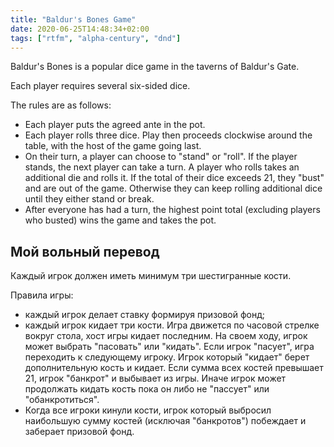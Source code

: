 ```yaml
---
title: "Baldur's Bones Game"
date: 2020-06-25T14:48:34+02:00
tags: ["rtfm", "alpha-century", "dnd"]
---
```


Baldur's Bones is a popular dice game in the taverns of Baldur's Gate. 

Each player requires several six-sided dice. 

The rules are as follows:

 * Each player puts the agreed ante in the pot.
 * Each player rolls three dice. Play then proceeds clockwise around the table, with the host of the game going last.
 * On their turn, a player can choose to "stand" or "roll".
   If the player stands, the next player can take a turn. 
   A player who rolls takes an additional die and rolls it. 
   If the total of their dice exceeds 21, they "bust" and are out of the game. 
   Otherwise they can keep rolling additional dice until they either stand or break.
 * After everyone has had a turn, the highest point total (excluding players who busted) wins the game and takes the pot.

## Мой вольный перевод

Каждый игрок должен иметь минимум три шестигранные кости.

Правила игры:

 * каждый игрок делает ставку формируя призовой фонд;
 * каждый игрок кидает три кости. 
   Игра движется по часовой стрелке вокруг стола, хост игры кидает последним.
   На своем ходу, игрок может выбрать "пасовать" или "кидать". 
   Если игрок "пасует", игра переходить к следующему игроку. 
   Игрок который "кидает" берет дополнительную кость и кидает. 
   Если сумма всех костей превышает 21, игрок "банкрот" и выбывает из игры. 
   Иначе игрок может продолжать кидать кость пока он либо не "пассует" или "обанкротиться".
 * Когда все игроки кинули кости, игрок который выбросил наибольшую сумму костей (исключая "банкротов") побеждает и заберает призовой фонд.
